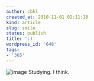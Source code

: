 ```yaml
---
author: cbhl
created_at: 2010-11-01 02:11:18
kind: article
slug: smile
status: publish
title: ':)'
wordpress_id: '648'
tags:
- '365'
---
```


![image](http://images.azuresky.ca/blog/wp-content/uploads/2010/11/wpid-IMG_20101101_021013.jpg)
Studying. I think.
